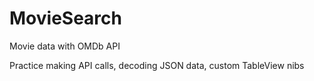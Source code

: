 # MovieSearch
 Movie data with OMDb API 

Practice making API calls, decoding JSON data, custom TableView nibs
